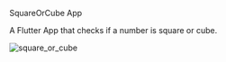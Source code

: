 SquareOrCube App

 A Flutter App that checks if a number is square or cube.
 
![square_or_cube](https://user-images.githubusercontent.com/65079196/141702164-1a268340-e10c-4ddb-946d-5de95a4959fc.gif)

